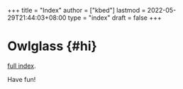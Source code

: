 +++
title = "Index"
author = ["kbed"]
lastmod = 2022-05-29T21:44:03+08:00
type = "index"
draft = false
+++

# Owlglass {#hi}



[full index](/posts/).

Have fun!
